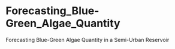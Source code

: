 # Forecasting_Blue-Green_Algae_Quantity
Forecasting Blue-Green Algae Quantity in a Semi-Urban Reservoir
